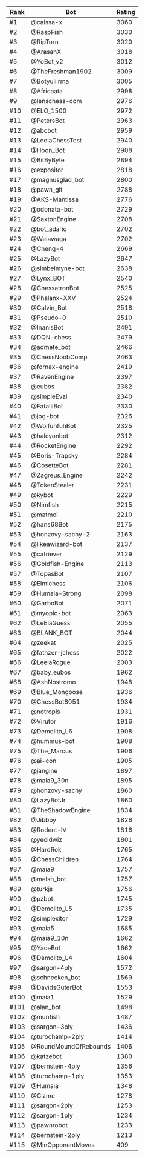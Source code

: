 Rank|Bot|Rating
---|---|---
#1|@caissa-x|3060
#2|@RaspFish|3030
#3|@RipTorn|3020
#4|@ArasanX|3018
#5|@YoBot_v2|3012
#6|@TheFreshman1902|3009
#7|@Botyuliirma|3005
#8|@Africaata|2998
#9|@lenschess-com|2976
#10|@ELO_1500|2972
#11|@PetersBot|2963
#12|@abcbot|2959
#13|@LeelaChessTest|2940
#14|@Hoon_Bot|2908
#15|@BitByByte|2894
#16|@expositor|2818
#17|@magnusglad_bot|2800
#18|@pawn_git|2788
#19|@AKS-Mantissa|2776
#20|@odonata-bot|2729
#21|@SaxtonEngine|2708
#22|@bot_adario|2702
#23|@Weiawaga|2702
#24|@Cheng-4|2669
#25|@LazyBot|2647
#26|@simbelmyne-bot|2638
#27|@Lynx_BOT|2540
#28|@ChessatronBot|2525
#29|@Phalanx-XXV|2524
#30|@Calvin_Bot|2518
#31|@Pseudo-0|2510
#32|@InanisBot|2491
#33|@DQN-chess|2479
#34|@admete_bot|2466
#35|@ChessNoobComp|2463
#36|@fornax-engine|2419
#37|@RavenEngine|2397
#38|@eubos|2382
#39|@simpleEval|2340
#40|@FataliiBot|2330
#41|@jpg-bot|2326
#42|@WolfuhfuhBot|2325
#43|@halcyonbot|2312
#44|@RocketEngine|2292
#45|@Boris-Trapsky|2284
#46|@CosetteBot|2281
#47|@Zagreus_Engine|2242
#48|@TokenStealer|2231
#49|@kybot|2229
#50|@Nimfish|2215
#51|@matmoi|2210
#52|@hans68Bot|2175
#53|@honzovy-sachy-2|2163
#54|@likeawizard-bot|2137
#55|@catriever|2129
#56|@Goldfish-Engine|2113
#57|@TopasBot|2107
#58|@Elmichess|2106
#59|@Humaia-Strong|2098
#60|@GarboBot|2071
#61|@myopic-bot|2063
#62|@LeElaGuess|2055
#63|@BLANK_BOT|2044
#64|@zeekat|2025
#65|@fathzer-jchess|2022
#66|@LeelaRogue|2003
#67|@baby_eubos|1962
#68|@AshNostromo|1948
#69|@Blue_Mongoose|1936
#70|@ChessBot8051|1934
#71|@notropis|1931
#72|@Virutor|1916
#73|@Demolito_L6|1908
#74|@hummus-bot|1908
#75|@The_Marcus|1906
#76|@ai-con|1905
#77|@jangine|1897
#78|@maia9_30n|1895
#79|@honzovy-sachy|1860
#80|@LazyBotJr|1860
#81|@TheShadowEngine|1834
#82|@Jibbby|1826
#83|@Rodent-IV|1816
#84|@yeoldwiz|1801
#85|@HardRok|1765
#86|@ChessChildren|1764
#87|@maia9|1757
#88|@melsh_bot|1757
#89|@turkjs|1756
#90|@pzbot|1745
#91|@Demolito_L5|1735
#92|@simplexitor|1729
#93|@maia5|1685
#94|@maia9_10n|1662
#95|@YaceBot|1662
#96|@Demolito_L4|1604
#97|@sargon-4ply|1572
#98|@schnecken_bot|1569
#99|@DavidsGuterBot|1553
#100|@maia1|1529
#101|@alan_bot|1498
#102|@munfish|1487
#103|@sargon-3ply|1436
#104|@turochamp-2ply|1414
#105|@RoundMoundOfRebounds|1406
#106|@katzebot|1380
#107|@bernstein-4ply|1356
#108|@turochamp-1ply|1353
#109|@Humaia|1348
#110|@Cizme|1278
#111|@sargon-2ply|1253
#112|@sargon-1ply|1234
#113|@pawnrobot|1233
#114|@bernstein-2ply|1213
#115|@MinOpponentMoves|409
